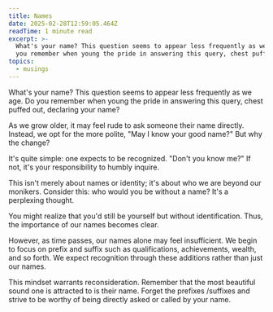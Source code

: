 ```yaml
---
title: Names
date: 2025-02-28T12:59:05.464Z
readTime: 1 minute read
excerpt: >-
  What's your name? This question seems to appear less frequently as we age. Do
  you remember when young the pride in answering this query, chest puffed ...
topics:
  - musings
---
```

What's your name? This question seems to appear less frequently as we age. Do you remember when young the pride in answering this query, chest puffed out, declaring your name?
 
 As we grow older, it may feel rude to ask someone their name directly. Instead, we opt for the more polite, "May I know your good name?" But why the change?
 
 It's quite simple: one expects to be recognized. "Don't you know me?" If not, it's your responsibility to humbly inquire.
 
 This isn't merely about names or identity; it's about who we are beyond our monikers. Consider this: who would you be without a name? It's a perplexing thought.
 
 You might realize that you'd still be yourself but without identification. Thus, the importance of our names becomes clear.
 
 However, as time passes, our names alone may feel insufficient. We begin to focus on prefix and suffix such as qualifications, achievements, wealth, and so forth. We expect recognition through these additions rather than just our names.
 
 This mindset warrants reconsideration. Remember that the most beautiful sound one is attracted to is their name. Forget the prefixes /suffixes and strive to be worthy of being directly asked or called by your name.
